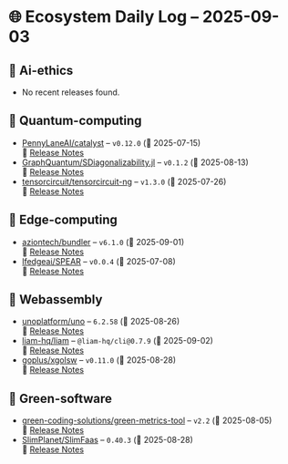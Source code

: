 # 🌐 Ecosystem Daily Log – 2025-09-03

## 🔹 Ai-ethics
- No recent releases found.

## 🔹 Quantum-computing
- [PennyLaneAI/catalyst](https://github.com/PennyLaneAI/catalyst/releases/tag/v0.12.0) – `v0.12.0` (📅 2025-07-15)  
  🔗 [Release Notes](https://github.com/PennyLaneAI/catalyst/releases/tag/v0.12.0)
- [GraphQuantum/SDiagonalizability.jl](https://github.com/GraphQuantum/SDiagonalizability.jl/releases/tag/v0.1.2) – `v0.1.2` (📅 2025-08-13)  
  🔗 [Release Notes](https://github.com/GraphQuantum/SDiagonalizability.jl/releases/tag/v0.1.2)
- [tensorcircuit/tensorcircuit-ng](https://github.com/tensorcircuit/tensorcircuit-ng/releases/tag/v1.3.0) – `v1.3.0` (📅 2025-07-26)  
  🔗 [Release Notes](https://github.com/tensorcircuit/tensorcircuit-ng/releases/tag/v1.3.0)

## 🔹 Edge-computing
- [aziontech/bundler](https://github.com/aziontech/bundler/releases/tag/v6.1.0) – `v6.1.0` (📅 2025-09-01)  
  🔗 [Release Notes](https://github.com/aziontech/bundler/releases/tag/v6.1.0)
- [lfedgeai/SPEAR](https://github.com/lfedgeai/SPEAR/releases/tag/v0.0.4) – `v0.0.4` (📅 2025-07-08)  
  🔗 [Release Notes](https://github.com/lfedgeai/SPEAR/releases/tag/v0.0.4)

## 🔹 Webassembly
- [unoplatform/uno](https://github.com/unoplatform/uno/releases/tag/6.2.58) – `6.2.58` (📅 2025-08-26)  
  🔗 [Release Notes](https://github.com/unoplatform/uno/releases/tag/6.2.58)
- [liam-hq/liam](https://github.com/liam-hq/liam/releases/tag/%40liam-hq/cli%400.7.9) – `@liam-hq/cli@0.7.9` (📅 2025-09-02)  
  🔗 [Release Notes](https://github.com/liam-hq/liam/releases/tag/%40liam-hq/cli%400.7.9)
- [goplus/xgolsw](https://github.com/goplus/xgolsw/releases/tag/v0.11.0) – `v0.11.0` (📅 2025-08-28)  
  🔗 [Release Notes](https://github.com/goplus/xgolsw/releases/tag/v0.11.0)

## 🔹 Green-software
- [green-coding-solutions/green-metrics-tool](https://github.com/green-coding-solutions/green-metrics-tool/releases/tag/v2.2) – `v2.2` (📅 2025-08-05)  
  🔗 [Release Notes](https://github.com/green-coding-solutions/green-metrics-tool/releases/tag/v2.2)
- [SlimPlanet/SlimFaas](https://github.com/SlimPlanet/SlimFaas/releases/tag/0.40.3) – `0.40.3` (📅 2025-08-28)  
  🔗 [Release Notes](https://github.com/SlimPlanet/SlimFaas/releases/tag/0.40.3)